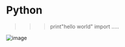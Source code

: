 # Python
>>>print"hello world"
>>>import .....

![image](https://github.com/user-attachments/assets/ae9916a2-1137-4ea9-a584-72e04a6db501)
